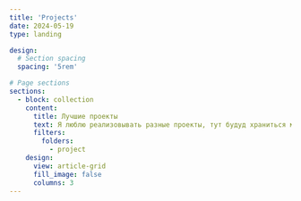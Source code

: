 ```yaml
---
title: 'Projects'
date: 2024-05-19
type: landing

design:
  # Section spacing
  spacing: '5rem'

# Page sections
sections:
  - block: collection
    content:
      title: Лучшие проекты
      text: Я люблю реализовывать разные проекты, тут будуд храниться мои лучшие работы.
      filters:
        folders:
          - project
    design:
      view: article-grid
      fill_image: false
      columns: 3
---
```

